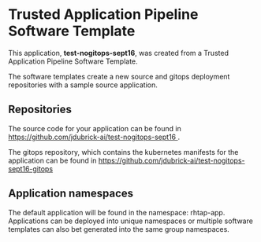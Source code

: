 # Trusted Application Pipeline Software Template

This application, **test-nogitops-sept16**, was created from a Trusted Application Pipeline Software Template.

The software templates create a new source and gitops deployment repositories with a sample source application. 

## Repositories

The source code for your application can be found in [https://github.com/jdubrick-ai/test-nogitops-sept16 ](https://github.com/jdubrick-ai/test-nogitops-sept16 ).
 
The gitops repository, which contains the kubernetes manifests for the application can be found in 
[https://github.com/jdubrick-ai/test-nogitops-sept16-gitops ](https://github.com/jdubrick-ai/test-nogitops-sept16-gitops ) 

## Application namespaces 

The default application will be found in the namespace: rhtap-app. Applications can be deployed into unique namespaces or multiple software templates can also bet generated into the same group namespaces.  